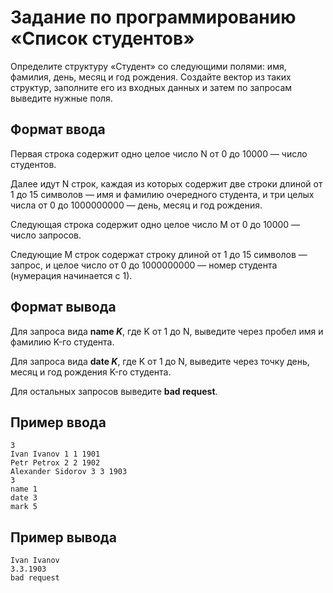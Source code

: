 # Задание по программированию «Список студентов»

Определите структуру «Студент» со следующими полями: имя, фамилия, день, месяц и год рождения. Создайте вектор из таких структур, заполните его из входных данных и затем по запросам выведите нужные поля.

## Формат ввода ##

Первая строка содержит одно целое число N от 0 до 10000 — число студентов.

Далее идут N строк, каждая из которых содержит две строки длиной от 1 до 15 символов — имя и фамилию очередного студента, и три целых числа от 0 до 1000000000 — день, месяц и год рождения.

Следующая строка содержит одно целое число M от 0 до 10000 — число запросов.

Следующие M строк содержат строку длиной от 1 до 15 символов — запрос, и целое число от 0 до 1000000000 — номер студента (нумерация начинается с 1).

## Формат вывода ##

Для запроса вида **name *K***, где K от 1 до N, выведите через пробел имя и фамилию K-го студента.

Для запроса вида **date *K***, где K от 1 до N, выведите через точку день, месяц и год рождения K-го студента.

Для остальных запросов выведите **bad request**.

## Пример ввода ##
```commandline
3
Ivan Ivanov 1 1 1901
Petr Petrox 2 2 1902
Alexander Sidorov 3 3 1903
3
name 1
date 3
mark 5
```
## Пример вывода ##
```commandline
Ivan Ivanov
3.3.1903
bad request
```
